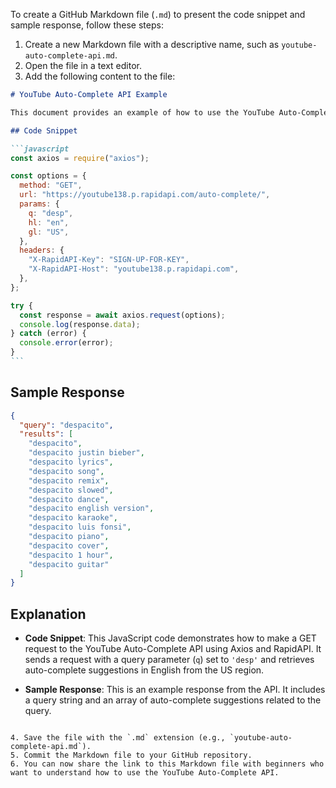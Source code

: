 To create a GitHub Markdown file (`.md`) to present the code snippet and sample response, follow these steps:

1. Create a new Markdown file with a descriptive name, such as `youtube-auto-complete-api.md`.
2. Open the file in a text editor.
3. Add the following content to the file:

````markdown
# YouTube Auto-Complete API Example

This document provides an example of how to use the YouTube Auto-Complete API using Axios and RapidAPI. It includes a code snippet and a sample response.

## Code Snippet

```javascript
const axios = require("axios");

const options = {
  method: "GET",
  url: "https://youtube138.p.rapidapi.com/auto-complete/",
  params: {
    q: "desp",
    hl: "en",
    gl: "US",
  },
  headers: {
    "X-RapidAPI-Key": "SIGN-UP-FOR-KEY",
    "X-RapidAPI-Host": "youtube138.p.rapidapi.com",
  },
};

try {
  const response = await axios.request(options);
  console.log(response.data);
} catch (error) {
  console.error(error);
}
```
````

## Sample Response

```json
{
  "query": "despacito",
  "results": [
    "despacito",
    "despacito justin bieber",
    "despacito lyrics",
    "despacito song",
    "despacito remix",
    "despacito slowed",
    "despacito dance",
    "despacito english version",
    "despacito karaoke",
    "despacito luis fonsi",
    "despacito piano",
    "despacito cover",
    "despacito 1 hour",
    "despacito guitar"
  ]
}
```

## Explanation

- **Code Snippet**: This JavaScript code demonstrates how to make a GET request to the YouTube Auto-Complete API using Axios and RapidAPI. It sends a request with a query parameter (`q`) set to `'desp'` and retrieves auto-complete suggestions in English from the US region.

- **Sample Response**: This is an example response from the API. It includes a query string and an array of auto-complete suggestions related to the query.

```

4. Save the file with the `.md` extension (e.g., `youtube-auto-complete-api.md`).
5. Commit the Markdown file to your GitHub repository.
6. You can now share the link to this Markdown file with beginners who want to understand how to use the YouTube Auto-Complete API.
```
